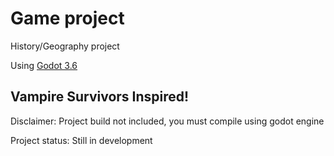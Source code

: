 # Game project
History/Geography project

Using [Godot 3.6](https://godotengine.org)

## Vampire Survivors Inspired!
Disclaimer: Project build not included, you must compile using godot engine

Project status: Still in development
